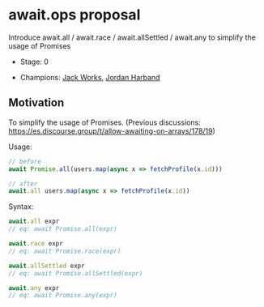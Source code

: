 # await.ops proposal

Introduce await.all / await.race / await.allSettled / await.any to simplify the usage of Promises

-   Stage: 0

-   Champions: [Jack Works](https://github.com/Jack-Works), [Jordan Harband](https://github.com/ljharb)

## Motivation

To simplify the usage of Promises. (Previous discussions: https://es.discourse.group/t/allow-awaiting-on-arrays/178/19)

Usage:

```js
// before
await Promise.all(users.map(async x => fetchProfile(x.id)))

// after
await.all users.map(async x => fetchProfile(x.id))
```

Syntax:

```js
await.all expr
// eq: await Promise.all(expr)

await.race expr
// eq: await Promise.race(expr)

await.allSettled expr
// eq: await Promise.allSettled(expr)

await.any expr
// eq: await Promise.any(expr)
```
